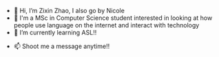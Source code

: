 - 👋 Hi, I’m Zixin Zhao, I also go by Nicole
- 👀 I'm a MSc in Computer Science student interested in looking at how people use language on the internet and interact with technology
- 🌱 I’m currently learning ASL!!
<!-- - 💞️ I’m looking to collaborate on ... -->
- 📫 Shoot me a message anytime!!

<!---
zxnnic/zxnnic is a ✨ special ✨ repository because its `README.md` (this file) appears on your GitHub profile.
You can click the Preview link to take a look at your changes.
--->
